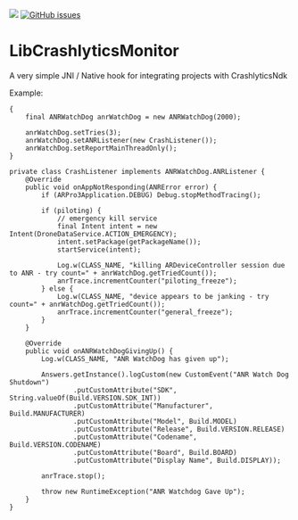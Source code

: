 [![](https://jitpack.io/v/synman/libCrashlyticsMonitor.svg)](https://jitpack.io/#synman/libCrashlyticsMonitor)
[![GitHub issues](https://img.shields.io/github/issues/synman/libCrashlyticsMonitor.svg)](https://github.com/synman/libCrashlyticsMonitor/issues)

# LibCrashlyticsMonitor

A very simple JNI / Native hook for integrating projects with CrashlyticsNdk

Example:

    {
        final ANRWatchDog anrWatchDog = new ANRWatchDog(2000);

        anrWatchDog.setTries(3);
        anrWatchDog.setANRListener(new CrashListener());
        anrWatchDog.setReportMainThreadOnly();
    }
    
    private class CrashListener implements ANRWatchDog.ANRListener {
        @Override
        public void onAppNotResponding(ANRError error) {
            if (ARPro3Application.DEBUG) Debug.stopMethodTracing();

            if (piloting) {
                // emergency kill service
                final Intent intent = new Intent(DroneDataService.ACTION_EMERGENCY);
                intent.setPackage(getPackageName());
                startService(intent);

                Log.w(CLASS_NAME, "killing ARDeviceController session due to ANR - try count=" + anrWatchDog.getTriedCount());
                anrTrace.incrementCounter("piloting_freeze");
            } else {
                Log.w(CLASS_NAME, "device appears to be janking - try count=" + anrWatchDog.getTriedCount());
                anrTrace.incrementCounter("general_freeze");
            }
        }

        @Override
        public void onANRWatchDogGivingUp() {
            Log.w(CLASS_NAME, "ANR WatchDog has given up");

            Answers.getInstance().logCustom(new CustomEvent("ANR Watch Dog Shutdown")
                    .putCustomAttribute("SDK", String.valueOf(Build.VERSION.SDK_INT))
                    .putCustomAttribute("Manufacturer", Build.MANUFACTURER)
                    .putCustomAttribute("Model", Build.MODEL)
                    .putCustomAttribute("Release", Build.VERSION.RELEASE)
                    .putCustomAttribute("Codename", Build.VERSION.CODENAME)
                    .putCustomAttribute("Board", Build.BOARD)
                    .putCustomAttribute("Display Name", Build.DISPLAY));

            anrTrace.stop();

            throw new RuntimeException("ANR Watchdog Gave Up");
        }
    }
